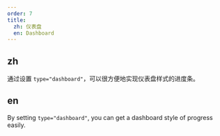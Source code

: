 ```yaml
---
order: 7
title:
  zh: 仪表盘
  en: Dashboard
---
```


## zh

通过设置 `type="dashboard"`，可以很方便地实现仪表盘样式的进度条。

## en

By setting `type="dashboard"`, you can get a dashboard style of progress easily.
